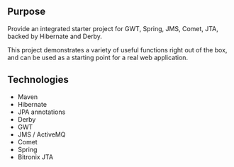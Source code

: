 ## Purpose ##

Provide an integrated starter project for GWT, Spring, JMS, Comet, JTA, backed by Hibernate and Derby. 

This project demonstrates a variety of useful functions right out of the box, and can be used as a starting point for a real web application.


## Technologies ##

* Maven
* Hibernate
* JPA annotations
* Derby
* GWT
* JMS / ActiveMQ
* Comet
* Spring
* Bitronix JTA
